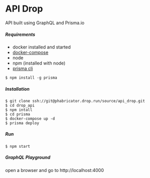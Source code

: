 # API Drop
API built using GraphQL and Prisma.io

##### Requirements

 - docker installed and started
 - [docker-compose](https://docs.docker.com/compose/install/)
 - node
 - npm (installed with node)
 - [prisma cli](https://www.prisma.io/docs/prisma-cli-and-configuration/using-the-prisma-cli-alx4/)
```
$ npm install -g prisma
```

##### Installation
```
$ git clone ssh://git@phabricator.drop.run/source/api_drop.git
$ cd drop_api
$ npm intall
$ cd prisma
$ docker-compose up -d
$ prisma deploy
```

##### Run
```
$ npm start
```

##### GraphQL Playground
open a browser and go to http://localhost:4000
